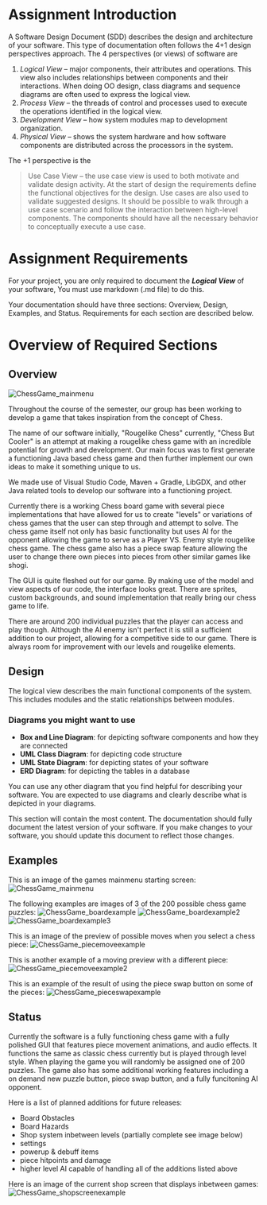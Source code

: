 # Assignment Introduction

A Software Design Document (SDD) describes the design and architecture of your software. This type of documentation often follows the 4+1 design perspectives approach. The 4 perspectives (or views) of software are

1. *Logical View* – major components, their attributes and operations. This view also includes relationships between components and their interactions. When doing OO design, class diagrams and sequence diagrams are often used to express the logical view.
2. *Process View* – the threads of control and processes used to execute the operations identified in the logical view.
3. *Development View* – how system modules map to development organization.
4. *Physical View* – shows the system hardware and how software components are distributed across the processors in the system.  

The +1 perspective is the 

> Use Case View – the use case view is used to both motivate and validate design activity. At the start of design the requirements define the functional objectives for the design. Use cases are also used to validate suggested designs. It should be possible to walk through a use case scenario and follow the interaction between high-level components. The components should have all the necessary behavior to conceptually execute a use case.

# Assignment Requirements
 
For your project, you are only required to document the ***Logical View*** of your software, You must use markdown (.md file) to do this. 

Your documentation should have three sections: Overview, Design, Examples, and Status. Requirements for each section are described below.

# Overview of Required Sections

## Overview

![ChessGame_mainmenu](https://github.com/user-attachments/assets/ff1a2613-681a-4f7b-b28c-f74e5e7216fd)


Throughout the course of the semester, our group has been working to develop a game that takes inspiration from the concept of Chess.

The name of our software initially, "Rougelike Chess" currently, "Chess But Cooler" is an attempt at making a rougelike chess game with an incredible potential for growth and development. Our main focus was to first generate a functioning Java based chess game and then further implement our own ideas to make it something unique to us.

We made use of Visual Studio Code, Maven + Gradle, LibGDX, and other Java related tools to develop our software into a functioning project.

Currently there is a working Chess board game with several piece implementations that have allowed for us to create "levels" or variations of chess games that the user can step through and attempt to solve. The chess game itself not only has basic functionality but uses AI for the opponent allowing the game to serve as a Player VS. Enemy style rougelike chess game. The chess game also has a piece swap feature allowing the user to change there own pieces into pieces from other similar games like shogi. 

The GUI is quite fleshed out for our game. By making use of the model and view aspects of our code, the interface looks great. There are sprites, custom backgrounds, and sound implementation that really bring our chess game to life.

There are around 200 individual puzzles that the player can access and play though. Although the AI enemy isn't perfect it is still a sufficient addition to our project, allowing for a competitive side to our game. There is always room for improvement with our levels and rougelike elements.

## Design

The logical view describes the main functional components of the system. This includes modules and the static relationships between modules.

### Diagrams you might want to use

- **Box and Line Diagram**: for depicting software components and how they are connected 
- **UML Class Diagram**: for depicting code structure
- **UML State Diagram**: for depicting states of your software
- **ERD Diagram**: for depicting the tables in a database

You can use any other diagram that you find helpful for describing your software. You are expected to use diagrams and clearly describe what is depicted in your diagrams. 

This section will contain the most content. The documentation should fully document the latest version of your software. If you make changes to your software, you should update this document to reflect those changes. 

## Examples

This is an image of the games mainmenu starting screen:
![ChessGame_mainmenu](https://github.com/user-attachments/assets/e0a66e89-c61a-48d3-b1ff-7f310b266485)

The following examples are images of 3 of the 200 possible chess game puzzles:
![ChessGame_boardexample](https://github.com/user-attachments/assets/83586b58-7975-4cbd-9bd8-f00cd06facfa)
![ChessGame_boardexample2](https://github.com/user-attachments/assets/01192e1b-3fe4-49bd-82c7-a3d691519d08)
![ChessGame_boardexample3](https://github.com/user-attachments/assets/824b3087-6b11-4ca7-b9d4-92b4678bffb9)

This is an image of the preview of possible moves when you select a chess piece: 
![ChessGame_piecemoveexample](https://github.com/user-attachments/assets/e30a0e87-475a-4203-bcc9-1880fc553ac2)

This is another example of a moving preview with a different piece: 
![ChessGame_piecemoveexample2](https://github.com/user-attachments/assets/50ee45f7-fa0d-4cf4-bfdd-34913c73548d)

This is an example of the result of using the piece swap button on some of the pieces:
![ChessGame_pieceswapexample](https://github.com/user-attachments/assets/a8872fdc-f570-473f-b2c2-d85ab6b071ba)


## Status

Currently the software is a fully functioning chess game with a fully polished GUI that features piece movement animations, and audio effects. It functions the same as classic chess currently but is played through level style. When playing the game you will randomly be assigned one of 200 puzzles. The game also has some additional working features including a on demand new puzzle button, piece swap button, and a fully funcitoning AI opponent. 

Here is a list of planned additions for future releases:
 - Board Obstacles
 - Board Hazards
 - Shop system inbetween levels (partially complete see image below)
 - settings
 - powerup & debuff items
 - piece hitpoints and damage
 - higher level AI capable of handling all of the additions listed above

Here is an image of the current shop screen that displays inbetween games:
![ChessGame_shopscreenexample](https://github.com/user-attachments/assets/2f8c4151-bda4-41c7-87a5-562b6dc025ac)

